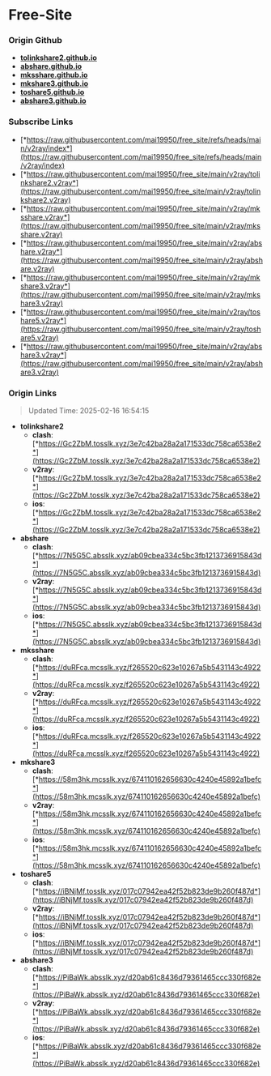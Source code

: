 # Free-Site

### Origin Github

- [**tolinkshare2.github.io**](https://github.com/tolinkshare2/tolinkshare2.github.io)
- [**abshare.github.io**](https://github.com/abshare/abshare.github.io)
- [**mksshare.github.io**](https://github.com/mksshare/mksshare.github.io)
- [**mkshare3.github.io**](https://github.com/mkshare3/mkshare3.github.io)
- [**toshare5.github.io**](https://github.com/toshare5/toshare5.github.io)
- [**abshare3.github.io**](https://github.com/abshare3/abshare3.github.io)

### Subscribe Links

- [*https://raw.githubusercontent.com/mai19950/free_site/refs/heads/main/v2ray/index*](https://raw.githubusercontent.com/mai19950/free_site/refs/heads/main/v2ray/index)
- [*https://raw.githubusercontent.com/mai19950/free_site/main/v2ray/tolinkshare2.v2ray*](https://raw.githubusercontent.com/mai19950/free_site/main/v2ray/tolinkshare2.v2ray)
- [*https://raw.githubusercontent.com/mai19950/free_site/main/v2ray/mksshare.v2ray*](https://raw.githubusercontent.com/mai19950/free_site/main/v2ray/mksshare.v2ray)
- [*https://raw.githubusercontent.com/mai19950/free_site/main/v2ray/abshare.v2ray*](https://raw.githubusercontent.com/mai19950/free_site/main/v2ray/abshare.v2ray)
- [*https://raw.githubusercontent.com/mai19950/free_site/main/v2ray/mkshare3.v2ray*](https://raw.githubusercontent.com/mai19950/free_site/main/v2ray/mkshare3.v2ray)
- [*https://raw.githubusercontent.com/mai19950/free_site/main/v2ray/toshare5.v2ray*](https://raw.githubusercontent.com/mai19950/free_site/main/v2ray/toshare5.v2ray)
- [*https://raw.githubusercontent.com/mai19950/free_site/main/v2ray/abshare3.v2ray*](https://raw.githubusercontent.com/mai19950/free_site/main/v2ray/abshare3.v2ray)

### Origin Links

> Updated Time: 2025-02-16 16:54:15

- **tolinkshare2**
  - **clash**: [*https://Gc2ZbM.tosslk.xyz/3e7c42ba28a2a171533dc758ca6538e2*](https://Gc2ZbM.tosslk.xyz/3e7c42ba28a2a171533dc758ca6538e2)
  - **v2ray**: [*https://Gc2ZbM.tosslk.xyz/3e7c42ba28a2a171533dc758ca6538e2*](https://Gc2ZbM.tosslk.xyz/3e7c42ba28a2a171533dc758ca6538e2)
  - **ios**: [*https://Gc2ZbM.tosslk.xyz/3e7c42ba28a2a171533dc758ca6538e2*](https://Gc2ZbM.tosslk.xyz/3e7c42ba28a2a171533dc758ca6538e2)
- **abshare**
  - **clash**: [*https://7N5G5C.absslk.xyz/ab09cbea334c5bc3fb1213736915843d*](https://7N5G5C.absslk.xyz/ab09cbea334c5bc3fb1213736915843d)
  - **v2ray**: [*https://7N5G5C.absslk.xyz/ab09cbea334c5bc3fb1213736915843d*](https://7N5G5C.absslk.xyz/ab09cbea334c5bc3fb1213736915843d)
  - **ios**: [*https://7N5G5C.absslk.xyz/ab09cbea334c5bc3fb1213736915843d*](https://7N5G5C.absslk.xyz/ab09cbea334c5bc3fb1213736915843d)
- **mksshare**
  - **clash**: [*https://duRFca.mcsslk.xyz/f265520c623e10267a5b5431143c4922*](https://duRFca.mcsslk.xyz/f265520c623e10267a5b5431143c4922)
  - **v2ray**: [*https://duRFca.mcsslk.xyz/f265520c623e10267a5b5431143c4922*](https://duRFca.mcsslk.xyz/f265520c623e10267a5b5431143c4922)
  - **ios**: [*https://duRFca.mcsslk.xyz/f265520c623e10267a5b5431143c4922*](https://duRFca.mcsslk.xyz/f265520c623e10267a5b5431143c4922)
- **mkshare3**
  - **clash**: [*https://58m3hk.mcsslk.xyz/674110162656630c4240e45892a1befc*](https://58m3hk.mcsslk.xyz/674110162656630c4240e45892a1befc)
  - **v2ray**: [*https://58m3hk.mcsslk.xyz/674110162656630c4240e45892a1befc*](https://58m3hk.mcsslk.xyz/674110162656630c4240e45892a1befc)
  - **ios**: [*https://58m3hk.mcsslk.xyz/674110162656630c4240e45892a1befc*](https://58m3hk.mcsslk.xyz/674110162656630c4240e45892a1befc)
- **toshare5**
  - **clash**: [*https://iBNjMf.tosslk.xyz/017c07942ea42f52b823de9b260f487d*](https://iBNjMf.tosslk.xyz/017c07942ea42f52b823de9b260f487d)
  - **v2ray**: [*https://iBNjMf.tosslk.xyz/017c07942ea42f52b823de9b260f487d*](https://iBNjMf.tosslk.xyz/017c07942ea42f52b823de9b260f487d)
  - **ios**: [*https://iBNjMf.tosslk.xyz/017c07942ea42f52b823de9b260f487d*](https://iBNjMf.tosslk.xyz/017c07942ea42f52b823de9b260f487d)
- **abshare3**
  - **clash**: [*https://PiBaWk.absslk.xyz/d20ab61c8436d79361465ccc330f682e*](https://PiBaWk.absslk.xyz/d20ab61c8436d79361465ccc330f682e)
  - **v2ray**: [*https://PiBaWk.absslk.xyz/d20ab61c8436d79361465ccc330f682e*](https://PiBaWk.absslk.xyz/d20ab61c8436d79361465ccc330f682e)
  - **ios**: [*https://PiBaWk.absslk.xyz/d20ab61c8436d79361465ccc330f682e*](https://PiBaWk.absslk.xyz/d20ab61c8436d79361465ccc330f682e)
